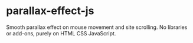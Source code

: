 # parallax-effect-js
Smooth parallax effect on mouse movement and site scrolling. No libraries or add-ons, purely on HTML CSS JavaScript.
